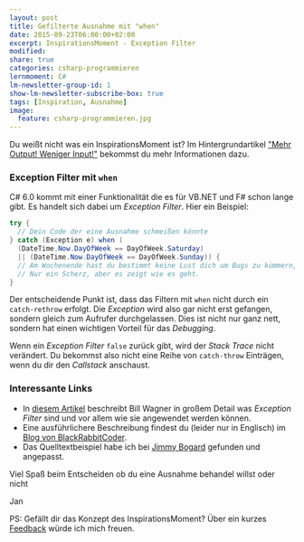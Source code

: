 ```yaml
---
layout: post
title: Gefilterte Ausnahme mit "when"
date: 2015-09-23T06:00:00+02:00
excerpt: InspirationsMoment - Exception Filter
modified:
share: true
categories: csharp-programmieren
lernmoment: C#
lm-newsletter-group-id: 1
show-lm-newsletter-subscribe-box: true
tags: [Inspiration, Ausnahme]
image:
  feature: csharp-programmieren.jpg
---
```


Du weißt nicht was ein InspirationsMoment ist? Im Hintergrundartikel ["Mehr Output! Weniger Input!"](/hintergrund/mehr-output-weniger-input/) bekommst du mehr Informationen dazu.

### Exception Filter mit `when`

C# 6.0 kommt mit einer Funktionalität die es für VB.NET und F# schon lange gibt. Es handelt sich dabei um *Exception Filter*. Hier ein Beispiel:

```cs
try {
  // Dein Code der eine Ausnahme schmeißen könnte
} catch (Exception e) when (
  (DateTime.Now.DayOfWeek == DayOfWeek.Saturday)
  || (DateTime.Now.DayOfWeek == DayOfWeek.Sunday)) {
  // Am Wochenende hast du bestimmt keine Lust dich um Bugs zu kümmern, oder?
  // Nur ein Scherz, aber es zeigt wie es geht.
}
```

Der entscheidende Punkt ist, dass das Filtern mit `when` nicht durch ein `catch-rethrow` erfolgt. Die *Exception* wird also gar nicht erst gefangen, sondern gleich zum Aufrufer durchgelassen. Dies ist nicht nur ganz nett, sondern hat einen wichtigen Vorteil für das *Debugging*.

Wenn ein *Exception Filter* `false` zurück gibt, wird der *Stack Trace* nicht verändert. Du bekommst also nicht eine Reihe von `catch-throw` Einträgen, wenn du dir den *Callstack* anschaust.

### Interessante Links 

-	In [diesem Artikel](http://www.informit.com/articles/article.aspx?p=2424332) beschreibt Bill Wagner in großem Detail was *Exception Filter* sind und vor allem wie sie angewendet werden können.
-	Eine ausführlichere Beschreibung findest du (leider nur in Englisch) im [Blog von BlackRabbitCoder](http://geekswithblogs.net/BlackRabbitCoder/archive/2015/04/09/c.net-little-wonders-exception-filtering-in-c-6.aspx).
-	Das Quelltextbeispiel habe ich bei [Jimmy Bogard](https://lostechies.com/jimmybogard/2015/07/17/c-6-exception-filters-will-improve-your-home-life/) gefunden und angepasst.

Viel Spaß beim Entscheiden ob du eine Ausnahme behandel willst oder nicht

Jan


PS: Gefällt dir das Konzept des InspirationsMoment? Über ein kurzes [Feedback](mailto:jan@lernmoment.de) würde ich mich freuen.
